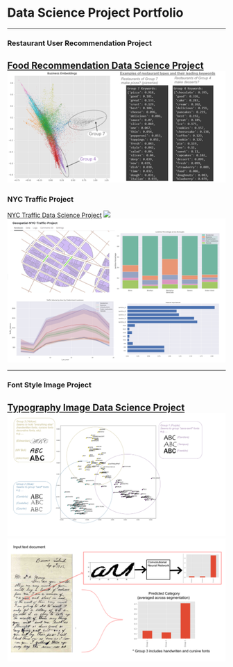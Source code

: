 # Data Science Project Portfolio

---

### Restaurant User Recommendation Project
[Food Recommendation Data Science Project](food_recommendation.md)
<img src="images/images_food_recommendation/keywords_business.png?raw=true"/>
---

### NYC Traffic Project

[NYC Traffic Data Science Project](nyc_traffic_project.md)
<img src="images/leaflet_gif.gif?raw=true"/>
<img src="images/traffic_data.png?raw=true"/>

---

### Font Style Image Project

[Typography Image Data Science Project](typography.md)
<img src="images/fonts.png?raw=true"/>
<img src="images/convfont.png?raw=true"/>
---

